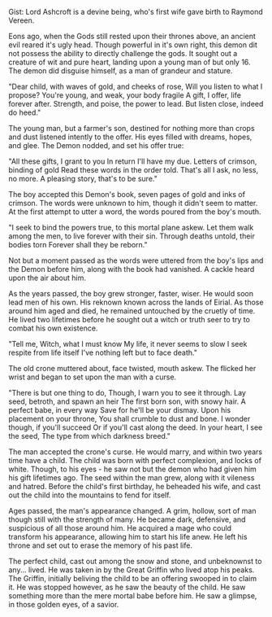 Gist: Lord Ashcroft is a devine being, who's first wife gave birth to Raymond Vereen.

Eons ago, when the Gods still rested upon their thrones above, an ancient evil reared it's ugly head.
Though powerful in it's own right, this demon dit not possess the ability to directly challenge the gods.
It sought out a creature of wit and pure heart, landing upon a young man of but only 16. The demon did disguise
himself, as a man of grandeur and stature.

"Dear child, with waves of gold, and cheeks of rose,
Will you listen to what I propose?
You're young, and weak, your body fragile
A gift, I offer, life forever after.
Strength, and poise, the power to lead.
But listen close, indeed do heed."

The young man, but a farmer's son, destined for nothing more than crops and dust listened intently to the offer.
His eyes filled with dreams, hopes, and glee. The Demon nodded, and set his offer true:

"All these gifts, I grant to you
In return I'll have my due.
Letters of crimson, binding of gold
Read these words in the order told.
That's all I ask, no less, no more.
A pleasing story, that's to be sure."

The boy accepted this Demon's book, seven pages of gold and inks of crimson. The words were unknown to him, though it didn't seem to matter.
At the first attempt to utter a word, the words poured from the boy's mouth.

"I seek to bind the powers true,
to this mortal plane askew.
Let them walk among the men,
to live forever with their sin.
Through deaths untold, their bodies torn
Forever shall they be reborn."

Not but a moment passed as the words were uttered from the boy's lips and the Demon before him, along with the book had vanished. A cackle heard upon
the air about him.

As the years passed, the boy grew stronger, faster, wiser. He would soon lead men of his own. His reknown known across the lands of Eirial. As those around him
aged and died, he remained untouched by the cruetly of time. He lived two lifetimes before he sought out a witch or truth seer to try to combat his own existence.

"Tell me, Witch, what I must know
My life, it never seems to slow
I seek respite from life itself
I've nothing left but to face death."

The old crone muttered about, face twisted, mouth askew. The flicked her wrist and began to set upon the man with a curse.

"There is but one thing to do,
Though, I warn you to see it through.
Lay seed, betroth, and spawn an heir
The first born son, with snowy hair.
A perfect babe, in every way
Save for he'll be your dismay.
Upon his placement on your throne,
You shall crumble to dust and bone.
I wonder though, if you'll succeed
Or if you'll cast along the deed.
In your heart, I see the seed,
The type from which darkness breed."

The man accepted the crone's curse. He would marry, and within two years time have a child. The child was born with perfect complexion, and locks of white.
Though, to his eyes - he saw not but the demon who had given him his gift lifetimes ago. The seed within the man grew, along with it vileness and hatred. Before the
child's first birthday, he beheaded his wife, and cast out the child into the mountains to fend for itself.

Ages passed, the man's appearance changed. A grim, hollow, sort of man though still with the strength of many. He became dark, defensive, and suspicious of all those around him. He acquired a mage who could transform his appearance, allowing him to start his life anew. He left his throne and set out to erase the memory of his past life.

The perfect child, cast out among the snow and stone, and unbeknownst to any... lived. He was taken in by the Great Griffin who lived atop his peaks. The Griffin, initially beliving the child to be an offering swooped in to claim it. He was stopped however, as he saw the beauty of the child. He saw something more than the mere mortal babe before him. He saw a glimpse, in those golden eyes, of a savior.
